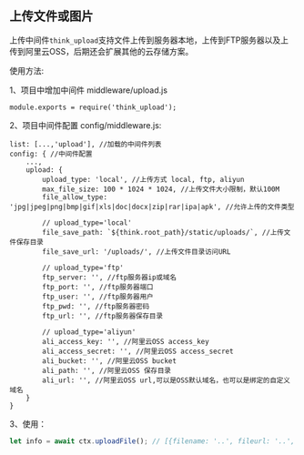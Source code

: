 ## 上传文件或图片

上传中间件`think_upload`支持文件上传到服务器本地，上传到FTP服务器以及上传到阿里云OSS，后期还会扩展其他的云存储方案。

使用方法:

1、项目中增加中间件 middleware/upload.js
```
module.exports = require('think_upload');
```

2、项目中间件配置 config/middleware.js:
```
list: [...,'upload'], //加载的中间件列表
config: { //中间件配置
    ...,
    upload: {
        upload_type: 'local', //上传方式 local, ftp, aliyun
        max_file_size: 100 * 1024 * 1024, //上传文件大小限制，默认100M
        file_allow_type: 'jpg|jpeg|png|bmp|gif|xls|doc|docx|zip|rar|ipa|apk', //允许上传的文件类型

        // upload_type='local'
        file_save_path: `${think.root_path}/static/uploads/`, //上传文件保存目录
        file_save_url: '/uploads/', //上传文件目录访问URL

        // upload_type='ftp'
        ftp_server: '', //ftp服务器ip或域名
        ftp_port: '', //ftp服务器端口
        ftp_user: '', //ftp服务器用户
        ftp_pwd: '', //ftp服务器密码
        ftp_url: '', //ftp服务器保存目录

        // upload_type='aliyun'
        ali_access_key: '', //阿里云OSS access_key
        ali_access_secret: '', //阿里云OSS access_secret
        ali_bucket: '', //阿里云OSS bucket
        ali_path: '', //阿里云OSS 保存目录
        ali_url: '', //阿里云OSS url,可以是OSS默认域名，也可以是绑定的自定义域名
    }
}
```

3、使用：

```js
let info = await ctx.uploadFile(); // [{filename: '..', fileurl: '..', filesize: 10}] or null
```